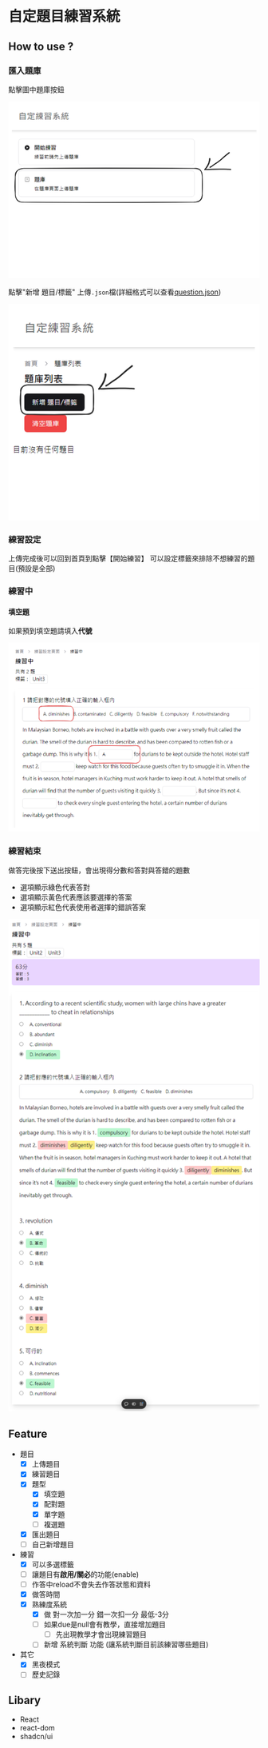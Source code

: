 # 自定題目練習系統

## How to use ?

### 匯入題庫

點擊圖中題庫按鈕

![image.png](./docs/img/image.png)

點擊"新增 題目/標籤" 上傳`.json`檔(詳細格式可以查看[question.json](./src/assets/questions.json))

![image-1.png](./docs/img/image-1.png)

### 練習設定

上傳完成後可以回到首頁到點擊【開始練習】
可以設定標籤來排除不想練習的題目(預設是全部)

### 練習中

#### 填空題

如果預到填空題請填入**代號**

![image-2.png](./docs/img/image-2.png)

### 練習結束

做答完後按下送出按鈕，會出現得分數和答對與答錯的題數

- 選項顯示綠色代表答對
- 選項顯示黃色代表應該要選擇的答案
- 選項顯示紅色代表使用者選擇的錯誤答案

![image-3.png](./docs/img/image-3.png)

## Feature
- 題目
  - [x] 上傳題目
  - [x] 練習題目
  - [x] 題型
    - [x] 填空題
    - [x] 配對題
    - [x] 單字題
    - [ ] 複選題
  - [x] 匯出題目
  - [ ] 自己新增題目
- 練習
  - [x] 可以多選標籤
  - [ ] 讓題目有**啟用/關必**的功能(enable)
  - [ ] 作答中reload不會失去作答狀態和資料
  - [x] 做答時間
  - [x] 熟練度系統
    - [x] 做 對一次加一分 錯一次扣一分 最低-3分
    - [ ] 如果due是null會有教學，直接增加題目
      - [ ] 先出現教學才會出現練習題目
    - [ ] 新增 系統判斷 功能 (讓系統判斷目前該練習哪些題目)
- 其它
  - [x] 黑夜模式
  - [ ] 歷史記錄

## Libary

- React
- react-dom
- shadcn/ui
